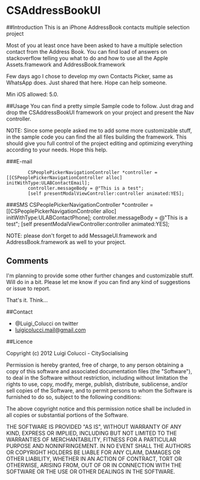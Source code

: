 CSAddressBookUI
===============
##Introduction 
This is an iPhone AddressBook contacts multiple selection project

Most of you at least once have been asked to have a multiple selection contact from the Address Book. 
You can find load of answers on stackoverflow telling you what to do and how to use all the Apple Assets.framework and AddressBook.framework

Few days ago I chose to develop my own Contacts Picker, same as WhatsApp does. Just shared that here. Hope can help someone.

Min iOS allowed: 5.0.

##Usage
You can find a pretty simple Sample code to follow. Just drag and drop the CSAddressBookUI framework on your project and present the Nav controller.

NOTE: Since some people asked me to add some more customizable stuff, in the sample code you can find the all files building the framework.
This should give you full control of the project editing and optimizing everything according to your needs. Hope this help.

###E-mail

            CSPeoplePickerNavigationController *controller = [[CSPeoplePickerNavigationController alloc] initWithType:ULABContactEmail];
            controller.messageBody = @"This is a test";
            [self presentModalViewController:controller animated:YES];

###SMS
            CSPeoplePickerNavigationController *controller = [[CSPeoplePickerNavigationController alloc] initWithType:ULABContactPhone];
            controller.messageBody = @"This is a test";
            [self presentModalViewController:controller animated:YES];
   
NOTE: please don't forget to add MessageUI.framework and AddressBook.framework as well to your project.

## Comments

I'm planning to provide some other further changes and customizable stuff. Will do in a bit.
Please let me know if you can find any kind of suggestions or issue to report.

That's it. Think...

##Contact

* <link>@Luigi_Colucci</link> on twitter
* luigicolucci.mail@gmail.com

##Licence

Copyright (c) 2012 Luigi Colucci - CitySocialising

Permission is hereby granted, free of charge, to any person obtaining a copy
of this software and associated documentation files (the "Software"), to deal
in the Software without restriction, including without limitation the rights
to use, copy, modify, merge, publish, distribute, sublicense, and/or sell
copies of the Software, and to permit persons to whom the Software is
furnished to do so, subject to the following conditions:

The above copyright notice and this permission notice shall be included in
all copies or substantial portions of the Software.

THE SOFTWARE IS PROVIDED "AS IS", WITHOUT WARRANTY OF ANY KIND, EXPRESS OR
IMPLIED, INCLUDING BUT NOT LIMITED TO THE WARRANTIES OF MERCHANTABILITY,
FITNESS FOR A PARTICULAR PURPOSE AND NONINFRINGEMENT. IN NO EVENT SHALL THE
AUTHORS OR COPYRIGHT HOLDERS BE LIABLE FOR ANY CLAIM, DAMAGES OR OTHER
LIABILITY, WHETHER IN AN ACTION OF CONTRACT, TORT OR OTHERWISE, ARISING FROM,
OUT OF OR IN CONNECTION WITH THE SOFTWARE OR THE USE OR OTHER DEALINGS IN
THE SOFTWARE.
